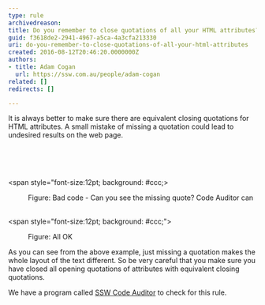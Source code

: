 ```yaml
---
type: rule
archivedreason: 
title: Do you remember to close quotations of all your HTML attributes?
guid: f3618de2-2941-4967-a5ca-4a3cfa213330
uri: do-you-remember-to-close-quotations-of-all-your-html-attributes
created: 2016-08-12T20:46:20.0000000Z
authors:
- title: Adam Cogan
  url: https://ssw.com.au/people/adam-cogan
related: []
redirects: []

---
```



It is always better to make sure there are equivalent closing quotations for HTML attributes. A small mistake of missing a quotation could lead to undesired results on the web page.<br>
<br><excerpt class='endintro'></excerpt><br>
<p>​​</p><p class="ssw15-rteElement-CodeArea">&lt;span style=&quot;font-size&#58;12pt; background&#58; #ccc;&gt;</p><dd class="ssw15-rteElement-FigureBad"> Figure&#58; Bad code - Can you see the missing quote? Code Auditor can<br><br></dd><p class="ssw15-rteElement-CodeArea">&lt;span style=&quot;font-size&#58;12pt; background&#58; #ccc;&quot;&gt;<br></p><dd class="ssw15-rteElement-FigureGood">Figure&#58; All OK<br></dd><p>As you can see from the above example, just missing a quotation makes the whole layout of the text different. So be very careful that you make sure you have closed all opening quotations of attributes with equivalent closing quotations.</p><p class="ssw15-rteElement-YellowBorderBox">We have a program called&#160;<a href="https&#58;//www.ssw.com.au/ssw/codeauditor/" target="_blank">SSW Co​de Auditor</a>&#160;to check for this rule. ​<br></p><p><br></p>


